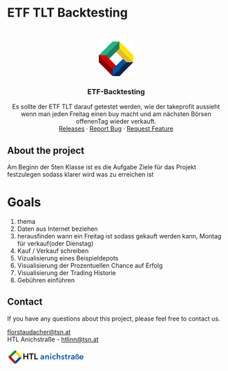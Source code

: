 # ETF TLT Backtesting

<br/>
<p align="center">
  <a href="https://htl-anichstrasse.tirol">
    <img src=".github/htl.gif" alt="Logo" width="80" height="80">
  </a>

  <h3 align="center">ETF-Backtesting</h3>

  <p align="center">
    Es sollte der ETF TLT darauf getestet werden, wie der takeprofit aussieht wenn man jeden Freitag einen buy macht und am nächsten Börsen offenenTag wieder verkauft.
    <br/>
    <a href="https://github.com/htl-anichstrasse/template/releases">Releases</a>
    ·
    <a href="https://github.com/htl-anichstrasse/template/issues">Report Bug</a>
    ·
    <a href="https://github.com/htl-anichstrasse/template/issues">Request Feature</a>
  </p>
</p>

## About the project
<p> Am Beginn der 5ten Klasse ist es die Aufgabe Ziele für das Projekt festzulegen sodass klarer wird was zu erreichen ist</p>
<h1> Goals </h1>
<ol>
  <li>thema</li>
  <li>Daten aus Internet beziehen</li>
  <li>herausfinden wann ein Freitag ist sodass gekauft werden kann, Montag für verkauf(oder Dienstag)</li>
  <li>Kauf / Verkauf schreiben </li>
  <li>Vizualisierung eines Beispieldepots</li>
  <li>Visualisierung der Prozentuellen Chance auf Erfolg</li>
  <li>Visualisierung der Trading Historie</li>
  <li>Gebühren einführen</li>
</ol>


## Contact

If you have any questions about this project, please feel free to contact us.

florstaudacher@tsn.at<br>
HTL Anichstraße - htlinn@tsn.at

<a href="https://htl-anichstrasse.tirol" target="_blank"><img src=".github/logo_background.png" width="180px"></a>
